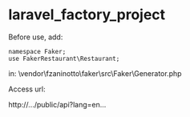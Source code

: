 # laravel_factory_project

Before use, add:
```
namespace Faker;
use FakerRestaurant\Restaurant;
```
in: \vendor\fzaninotto\faker\src\Faker\Generator.php

Access url:

http://.../public/api?lang=en...

